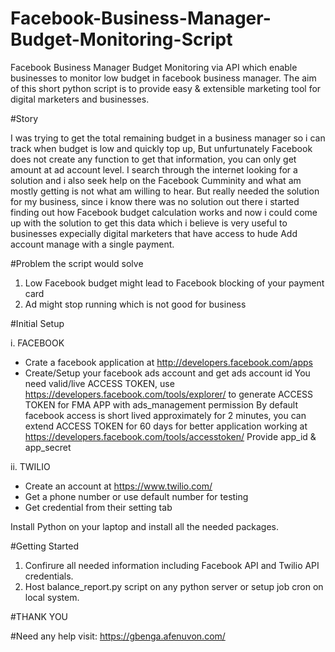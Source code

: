 # Facebook-Business-Manager-Budget-Monitoring-Script

Facebook Business Manager Budget Monitoring via API which enable businesses to monitor low budget in facebook business manager. The aim of this short python script is to provide easy & extensible marketing tool for digital marketers and businesses.

#Story

I was trying to get the total remaining budget in a business manager so i can track when budget is low and quickly top up, But unfurtunately Facebook does not create any function to get that information, you can only get amount at ad account level. I search through the internet looking for a solution and i also seek help on the Facebook Cumminity and what am mostly getting is not what am willing to hear. But really needed the solution for my business, since i know there was no solution out there i started finding out how Facebook budget calculation works and now i could come up with the solution to get this data which i believe is very useful to businesses expecially digital marketers that have access to hude Add account manage with a single payment. 

#Problem the script would solve
1. Low Facebook budget might lead to Facebook blocking of your payment card
2. Ad might stop running which is not good for business

#Initial Setup

i. FACEBOOK 
* Crate a facebook application at http://developers.facebook.com/apps 
* Create/Setup your facebook ads account and get ads account id You need valid/live ACCESS TOKEN, use https://developers.facebook.com/tools/explorer/ to generate ACCESS TOKEN for FMA APP with ads_management permission By default facebook access is short lived approximately for 2 minutes, you can extend ACCESS TOKEN for 60 days for better application working at https://developers.facebook.com/tools/accesstoken/ Provide app_id & app_secret

ii. TWILIO 

* Create an account at https://www.twilio.com/ 
* Get a phone number or use default number for testing 
* Get credential from their setting tab

Install Python on your laptop and install all the needed packages.

#Getting Started
1. Confirure all needed information including Facebook API and Twilio API credentials.
2. Host balance_report.py script on any python server or setup job cron on local system.

#THANK YOU

#Need any help 
visit: https://gbenga.afenuvon.com/
